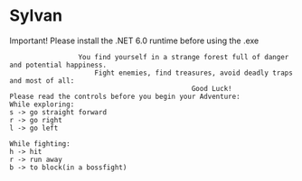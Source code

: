 # Sylvan

Important! Please install the .NET 6.0 runtime before using the .exe

                     You find yourself in a strange forest full of danger and potential happiness.
                         Fight enemies, find treasures, avoid deadly traps and most of all:
                                                 Good Luck!
    Please read the controls before you begin your Adventure:
    While exploring:
    s -> go straight forward
    r -> go right
    l -> go left
    
    While fighting:
    h -> hit
    r -> run away
    b -> to block(in a bossfight)
